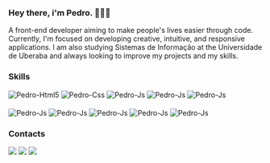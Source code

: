 ### Hey there, i'm Pedro. 🙋🏻‍♂️
A front-end developer aiming to make people's lives easier through code. Currently, I'm focused on developing creative, intuitive, and responsive applications. I am also studying Sistemas de Informação at the Universidade de Uberaba and always looking to improve my projects and my skills.

### Skills
<div style="display: inline_block">
  <img align="center" alt="Pedro-Html5" src="https://img.shields.io/badge/html5-%23E34F26.svg?style=for-the-badge&logo=html5&logoColor=white"/>  
  <img align="center" alt="Pedro-Css" src="https://img.shields.io/badge/css3-%231572B6.svg?style=for-the-badge&logo=css3&logoColor=white"/>   
  <img align="center" alt="Pedro-Js" src="https://img.shields.io/badge/javascript-%23323330.svg?style=for-the-badge&logo=javascript&logoColor=%23F7DF1E"/>
  <img align="center" alt="Pedro-Js" src="https://img.shields.io/badge/typescript-%23007ACC.svg?style=for-the-badge&logo=typescript&logoColor=white"/>
  <img align="center" alt="Pedro-Js" src="https://img.shields.io/badge/python-3670A0?style=for-the-badge&logo=python&logoColor=ffdd54"/>
  <br>
  <br>
  <img align="center" alt="Pedro-Js" src="https://img.shields.io/badge/react-%2320232a.svg?style=for-the-badge&logo=react&logoColor=%2361DAFB"/>
  <img align="center" alt="Pedro-Js" src="https://img.shields.io/badge/Vue.js-35495E?style=for-the-badge&logo=vuedotjs&logoColor=4FC08D"/>
  <img align="center" alt="Pedro-Js" src="https://img.shields.io/badge/Angular-DD0031?style=for-the-badge&logo=angular&logoColor=white"/>
  <img align="center" alt="Pedro-Js" src="https://img.shields.io/badge/next.js-000000?style=for-the-badge&logo=nextdotjs&logoColor=white"/>
  <img align="center" alt="Pedro-Js" src="https://img.shields.io/badge/node.js-6DA55F?style=for-the-badge&logo=node.js&logoColor=white"/>
</div>

### Contacts
<div>
  <a href="https://www.linkedin.com/in/pedro-goncalves-gomes/" target="_blank"><img src="https://img.shields.io/badge/linkedin-%230077B5.svg?style=for-the-badge&logo=linkedin&logoColor=white"></a>
  <a href="https://pedrogoncalves.vercel.app/" target="_blank"><img src="https://img.shields.io/badge/Portfolio-FF5722?style=for-the-badge&logo=todoist&logoColor=white"></a>
  <a href="https://www.instagram.com/offpxdrx" target="_blank"><img src="https://img.shields.io/badge/Instagram-%23E4405F.svg?style=for-the-badge&logo=Instagram&logoColor=white"></a>
</div>
